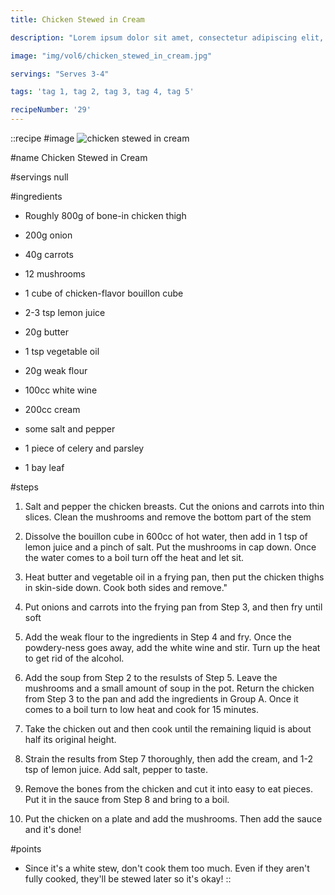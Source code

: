 ```yaml
---
title: Chicken Stewed in Cream

description: "Lorem ipsum dolor sit amet, consectetur adipiscing elit, sed do eiusmod tempor incididunt ut labore et dolore magna aliqua. Tincidunt eget nullam non nisi est sit amet facilisis."

image: "img/vol6/chicken_stewed_in_cream.jpg"

servings: "Serves 3-4"

tags: 'tag 1, tag 2, tag 3, tag 4, tag 5'

recipeNumber: '29'
---
```


::recipe
#image
![chicken stewed in cream](/img/vol6/chicken_stewed_in_cream.jpg)

#name
Chicken Stewed in Cream

#servings
null

#ingredients
- Roughly 800g of bone-in chicken thigh
- 200g onion
- 40g carrots
- 12 mushrooms
- 1 cube of chicken-flavor bouillon cube
- 2-3 tsp lemon juice
- 20g butter
- 1 tsp vegetable oil
- 20g weak flour
- 100cc white wine
- 200cc cream
- some salt and pepper

- 1 piece of celery and parsley
- 1 bay leaf

#steps
1. Salt and pepper the chicken breasts. Cut the onions and carrots into thin slices. Clean the mushrooms and remove the bottom part of the stem

2. Dissolve the bouillon cube in 600cc of hot water, then add in 1 tsp of lemon juice and a pinch of salt. Put the mushrooms in cap down. Once the water comes to a boil turn off the heat and let sit.

3. Heat butter and vegetable oil in a frying pan, then put the chicken thighs in skin-side down. Cook both sides and remove."

4. Put onions and carrots into the frying pan from Step 3, and then fry until soft

5. Add the weak flour to the ingredients in Step 4 and fry. Once the powdery-ness goes away, add the white wine and stir. Turn up the heat to get rid of the alcohol.

6. Add the soup from Step 2 to the resulsts of Step 5. Leave the mushrooms and a small amount of soup in the pot. Return the chicken from Step 3 to the pan and add the ingredients in Group A. Once it comes to a boil turn to low heat and cook for 15 minutes.

7. Take the chicken out and then cook until the remaining liquid is about half its original height.

8. Strain the results from Step 7 thoroughly, then add the cream, and 1-2 tsp of lemon juice. Add salt, pepper to taste.

9. Remove the bones from the chicken and cut it into easy to eat pieces. Put it in the sauce from Step 8 and bring to a boil.

10. Put the chicken on a plate and add the mushrooms. Then add the sauce and it's done!

            
#points
- Since it's a white stew, don't cook them too much. Even if they aren't fully cooked, they'll be stewed later so it's okay!
::